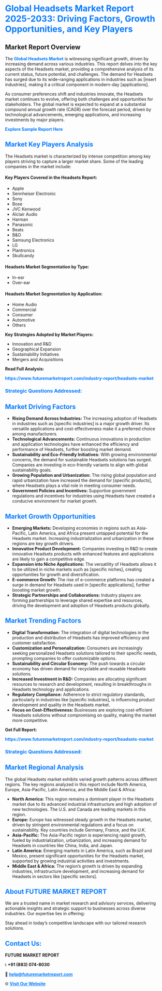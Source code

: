 <h1 style="color: #007BFF;">Global Headsets Market Report 2025-2033: Driving Factors, Growth Opportunities, and Key Players</h1>

<section id="overview">
<h2>Market Report Overview</h2>
<p>The <a href="https://www.futuremarketreport.com/industry-report/headsets-market" style="color: #007BFF; text-decoration: none;"><strong>Global Headsets Market</strong></a> is witnessing significant growth, driven by increasing demand across various industries. This report delves into the key aspects of the Headsets market, providing a comprehensive analysis of its current status, future potential, and challenges. The demand for Headsets has surged due to its wide-ranging applications in industries such as [insert industries], making it a critical component in modern-day [applications].</p>
<p>As consumer preferences shift and industries innovate, the Headsets market continues to evolve, offering both challenges and opportunities for stakeholders. The global market is expected to expand at a substantial compound annual growth rate (CAGR) over the forecast period, driven by technological advancements, emerging applications, and increasing investments by major players.</p>
</section>

<section id="overview">
<p><a href="https://www.futuremarketreport.com/request-sample/reportId=115205" style="color: #007BFF; text-decoration: none;"><strong>Explore Sample Report Here</strong></a></p>
</section>

<section id="key-players">
<h2 style="color: #007BFF;">Market Key Players Analysis</h2>
<p>The Headsets market is characterized by intense competition among key players striving to capture a larger market share. Some of the leading companies in the market include:</p>
<h4>Key Players Covered in the Headsets Report:</h4>
<ul><li>Apple</li><li>Sennheiser Electronic</li><li>Sony</li><li>Bose</li><li>JVC Kenwood</li><li>Alclair Audio</li><li>Harman</li><li>Panasonic</li><li>Beats</li><li>B&amp;O</li><li>Samsung Electronics</li><li>LG</li><li>Plantronics</li><li>Skullcandy</li></ul>
<h4>Headsets Market Segmentation by Type:</h4>
<ul><li>In-ear</li><li>Over-ear</li></ul>

<h4>Headsets Market Segmentation by Application:</h4>
<ul><li>Home Audio</li><li>Commercial</li><li>Consumer</li><li>Automotive</li><li>Others</li></ul>
<p><strong>Key Strategies Adopted by Market Players:</strong></p>
<ul>
<li>Innovation and R&D</li>
<li>Geographical Expansion</li>
<li>Sustainability Initiatives</li>
<li>Mergers and Acquisitions</li>
</ul>
</section>

<section>
<p><strong>Read Full Analysis: </strong></p><a href="https://www.futuremarketreport.com/industry-report/headsets-market" style="color: #007BFF; text-decoration: none;"><strong>https://www.futuremarketreport.com/industry-report/headsets-market</strong></a>
<h3 style="color: #007BFF;">Strategic Questions Addressed:</h3>
</section>

<section id="driving-factors">
<h2 style="color: #007BFF;">Market Driving Factors</h2>
<ul>
<li><strong>Rising Demand Across Industries:</strong> The increasing adoption of Headsets in industries such as [specific industries] is a major growth driver. Its versatile applications and cost-effectiveness make it a preferred choice among manufacturers.</li>
<li><strong>Technological Advancements:</strong> Continuous innovations in production and application technologies have enhanced the efficiency and performance of Headsets, further boosting market demand.</li>
<li><strong>Sustainability and Eco-Friendly Initiatives:</strong> With growing environmental concerns, the demand for sustainable Headsets solutions has surged. Companies are investing in eco-friendly variants to align with global sustainability goals.</li>
<li><strong>Growing Population and Urbanization:</strong> The rising global population and rapid urbanization have increased the demand for [specific products], where Headsets plays a vital role in meeting consumer needs.</li>
<li><strong>Government Policies and Incentives:</strong> Supportive government regulations and incentives for industries using Headsets have created a conducive environment for market growth.</li>
</ul>
</section>

<section id="growth-opportunities">
<h2 style="color: #007BFF;">Market Growth Opportunities</h2>
<ul>
<li><strong>Emerging Markets:</strong> Developing economies in regions such as Asia-Pacific, Latin America, and Africa present untapped potential for the Headsets market. Increasing industrialization and urbanization in these regions are key growth drivers.</li>
<li><strong>Innovative Product Development:</strong> Companies investing in R&D to create innovative Headsets products with enhanced features and applications are likely to gain a competitive edge.</li>
<li><strong>Expansion into Niche Applications:</strong> The versatility of Headsets allows it to be utilized in niche markets such as [specific niches], creating opportunities for growth and diversification.</li>
<li><strong>E-commerce Growth:</strong> The rise of e-commerce platforms has created a surge in demand for Headsets used in [specific applications], further boosting market growth.</li>
<li><strong>Strategic Partnerships and Collaborations:</strong> Industry players are forming partnerships to leverage shared expertise and resources, driving the development and adoption of Headsets products globally.</li>
</ul>
</section>

<section id="trending-factors">
<h2 style="color: #007BFF;">Market Trending Factors</h2>
<ul>
<li><strong>Digital Transformation:</strong> The integration of digital technologies in the production and distribution of Headsets has improved efficiency and customer satisfaction.</li>
<li><strong>Customization and Personalization:</strong> Consumers are increasingly seeking personalized Headsets solutions tailored to their specific needs, prompting companies to offer customizable options.</li>
<li><strong>Sustainability and Circular Economy:</strong> The push towards a circular economy has driven demand for recyclable and reusable Headsets solutions.</li>
<li><strong>Increased Investment in R&D:</strong> Companies are allocating significant resources to research and development, resulting in breakthroughs in Headsets technology and applications.</li>
<li><strong>Regulatory Compliance:</strong> Adherence to strict regulatory standards, particularly in industries like [specific industries], is influencing product development and quality in the Headsets market.</li>
<li><strong>Focus on Cost-Effectiveness:</strong> Businesses are exploring cost-efficient Headsets solutions without compromising on quality, making the market more competitive.</li>
</ul>
</section>

<section>
<p><strong>Get Full Report: </strong></p><a href="https://www.futuremarketreport.com/industry-report/headsets-market" style="color: #007BFF; text-decoration: none;"><strong>https://www.futuremarketreport.com/industry-report/headsets-market</strong></a>
<h3 style="color: #007BFF;">Strategic Questions Addressed:</h3>
</section>


<section id="regional-analysis">
<h2 style="color: #007BFF;">Market Regional Analysis</h2>
<p>The global Headsets market exhibits varied growth patterns across different regions. The key regions analyzed in this report include North America, Europe, Asia-Pacific, Latin America, and the Middle East & Africa:</p>
<ul>
<li><strong>North America:</strong> This region remains a dominant player in the Headsets market due to its advanced industrial infrastructure and high adoption of new technologies. The U.S. and Canada are leading markets in this region.</li>
<li><strong>Europe:</strong> Europe has witnessed steady growth in the Headsets market, driven by stringent environmental regulations and a focus on sustainability. Key countries include Germany, France, and the U.K.</li>
<li><strong>Asia-Pacific:</strong> The Asia-Pacific region is experiencing rapid growth, fueled by industrialization, urbanization, and increasing demand for Headsets in countries like China, India, and Japan.</li>
<li><strong>Latin America:</strong> Emerging markets in Latin America, such as Brazil and Mexico, present significant opportunities for the Headsets market, supported by growing industrial activities and investments.</li>
<li><strong>Middle East & Africa:</strong> The region’s growth is driven by expanding industries, infrastructure development, and increasing demand for Headsets in sectors like [specific sectors].</li>
</ul>
</section>

<footer>
<h2 style="color: #007BFF;">About FUTURE MARKET REPORT</h2>
<p>We are a trusted name in market research and advisory services, delivering actionable insights and strategic support to businesses across diverse industries. Our expertise lies in offering:</p>

<p>Stay ahead in today’s competitive landscape with our tailored research solutions.</p>

<h2 style="color: #007BFF;">Contact Us:</h2>
<p><strong>FUTURE MARKET REPORT</strong></p>
<p>📞 <strong>+91 (883) 074-8030</strong></p>
<p>📧 <strong><a href="mailto:help@futuremarketreport.com" style="color: #007BFF;">help@futuremarketreport.com</a></strong></p>
<p>🌐 <strong><a href="https://www.futuremarketreport.com/" style="color: #007BFF;">Visit Our Website</a></strong></p>
</footer>